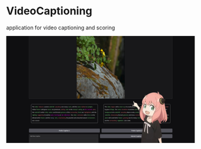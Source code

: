 # VideoCaptioning
application for video captioning and scoring

<img src="./assets/didy.jpg"></img>
